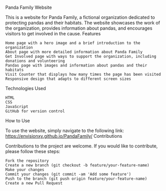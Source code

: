 Panda Family Website

This is a website for Panda Family, a fictional organization dedicated to protecting pandas and their habitats. The website showcases the work of the organization, provides information about pandas, and encourages visitors to get involved in the cause.
Features

    Home page with a hero image and a brief introduction to the organization
    About page with more detailed information about Panda Family
    Get Involved page with ways to support the organization, including donations and volunteering
    Pandas page with images and information about pandas and their habitats
    Visit Counter that displays how many times the page has been visited
    Responsive design that adapts to different screen sizes

Technologies Used

    HTML
    CSS
    JavaScript
    GitHub for version control

How to Use

To use the website, simply navigate to the following link: https://envisionxy.github.io/PandaFamily/
Contributions

Contributions to the project are welcome. If you would like to contribute, please follow these steps:

    Fork the repository
    Create a new branch (git checkout -b feature/your-feature-name)
    Make your changes
    Commit your changes (git commit -am 'Add some feature')
    Push to the branch (git push origin feature/your-feature-name)
    Create a new Pull Request
